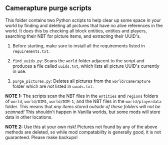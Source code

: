 ## Camerapture purge scripts

This folder contains two Python scripts to help clear up some space in your world by finding and deleting all pictures
that have no alive references in the world. It does this by checking all block entities, entities and players,
searching their NBT for picture items, and extracting their UUID's.

1. Before starting, make sure to install all the requirements listed in `requirements.txt`.

2. `find_uuids.py`: Scans the `world` folder adjacent to the script and produces a file called `uuids.txt`, which lists
   all picture UUID's currently in use.

3. `purge_pictures.py`: Deletes all pictures from the `world/camerapture` folder which are *not* listed in `uuids.txt`.

**NOTE 1:** The scripts scan the NBT files in the `entities` and `regions` folders of `world`, `world/DIM1`,
`world/DIM-1`, and the NBT files in the `world/playerdata` folder. This means that *any items stored outside of these
folders will not be scanned!* This shouldn't happen in Vanilla worlds, but some mods will store data in other locations.

**NOTE 2:** Use this at your own risk! Pictures not found by any of the above methods are deleted, so while mod
compatability is generally good, it is not guaranteed. Please make backups!